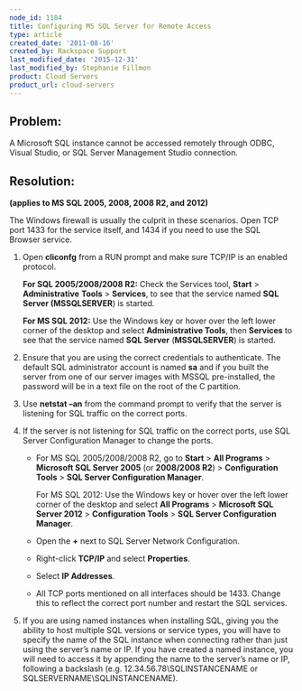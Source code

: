 ```yaml
---
node_id: 1184
title: Configuring MS SQL Server for Remote Access
type: article
created_date: '2011-08-16'
created_by: Rackspace Support
last_modified_date: '2015-12-31'
last_modified_by: Stephanie Fillmon
product: Cloud Servers
product_url: cloud-servers
---
```


Problem:
--------

A Microsoft SQL instance cannot be accessed remotely through ODBC,
Visual Studio, or SQL Server Management Studio connection.

Resolution:
-----------

**(applies to MS SQL 2005, 2008, 2008 R2, and 2012)**

The Windows firewall is usually the culprit in these scenarios. Open TCP
port 1433 for the service itself, and 1434 if you need to use the SQL
Browser service.

1.  Open **cliconfg** from a RUN prompt and make sure TCP/IP is an
    enabled protocol.

    **For SQL 2005/2008/2008 R2:** Check the Services tool,
    **Start** &gt; **Administrative** **Tools** &gt; **Services**, to
    see that the service named **SQL Server (MSSQLSERVER**) is started.

    **For MS SQL 2012:** Use the Windows key or hover over the left
    lower corner of the desktop and select **Administrative Tools**,
    then **Services** to see that the service named **SQL Server**
    (**MSSQLSERVER**) is started.

2.  Ensure that you are using the correct credentials to authenticate.
    The default SQL administrator account is named **sa** and if you
    built the server from one of our server images with MSSQL
    pre-installed, the password will be in a text file on the root of
    the C partition.
3.  Use **netstat &ndash;an** from the command prompt to verify that the
    server is listening for SQL traffic on the correct ports.
4.  If the server is not listening for SQL traffic on the correct ports,
    use SQL Server Configuration Manager to change the ports.
    -   For MS SQL 2005/2008/2008 R2, go to **Start** &gt; **All
        Programs** &gt; **Microsoft SQL Server 2005** (or **2008/2008
        R2**) &gt; **Configuration Tools** &gt; **SQL Server
        Configuration Manager**.

        For MS SQL 2012: Use the Windows key or hover over the left
        lower corner of the desktop and select **All Programs** &gt;
        **Microsoft SQL Server 2012** &gt; **Configuration Tools** &gt;
        **SQL Server Configuration Manager**.

    -   Open the **+** next to SQL Server Network Configuration.
    -   Right-click **TCP/IP** and select **Properties**.
    -   Select **IP Addresses**.
    -   All TCP ports mentioned on all interfaces should be 1433. Change
        this to reflect the correct port number and restart the
        SQL services.

5.  If you are using named instances when installing SQL,  giving you
    the ability to host multiple SQL versions or service types, you will
    have to specify the name of the SQL instance when connecting rather
    than just using the server&rsquo;s name or IP.  If you have created a
    named instance, you will need to access it by appending the name to
    the server&rsquo;s name or IP, following a backslash (e.g.
    12.34.56.78\\SQLINSTANCENAME or SQLSERVERNAME\\SQLINSTANCENAME).


